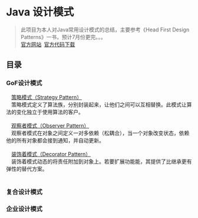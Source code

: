 Java 设计模式
==========

>此项目为本人对Java常用设计模式的总结，主要参考《Head First Design Patterns》一书，预计7月份更完。。。</br>
>[官方网站](http://wickedlysmart.com/head-first-design-patterns/)&ensp;[官方代码下载](https://codeload.github.com/bethrobson/Head-First-Design-Patterns/zip/master)



目录
----

### GoF设计模式
&emsp;[策略模式（Strategy Pattern）](https://github.com/whetherlove/designPatterns/tree/master/src/GoF/strategyPattern)<br />
&emsp;策略模式定义了算法族，分别封装起来，让他们之间可以互相替换。此模式让算法的变化独立于使用算法的客户。<br /><br />
&emsp;[观察者模式（Observer Pattern）](https://github.com/whetherlove/designPatterns/tree/master/src/GoF/observerPattern)<br />
&emsp;观察者模式在对象之间定义一对多依赖（松耦合），当一个对象改变状态，依赖他的所有对象都会接到通知，并自动更新。<br /><br />
&emsp;[装饰着模式（Decorator Pattern）](https://github.com/whetherlove/designPatterns/tree/master/src/GoF/observerPattern)<br />
&emsp;装饰着模式动态的将责任附加到对象上。若要扩展功能能，其提供了比继承更有弹性的替代方案。<br /><br />


### 复合设计模式
  


### 企业设计模式


